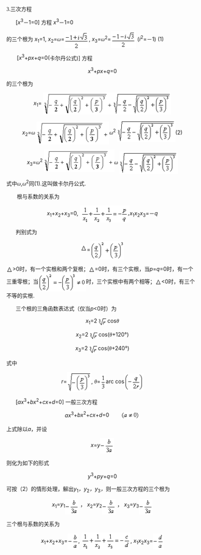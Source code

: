 <div class=Section1>
<p><span lang=EN-US style='font-family:宋体_GB2312'>3.</span><span lang=ZH-CN
style='font-family:宋体_GB2312'>三次方程</span></p>
<p><span lang=EN-US style='font-family:宋体_GB2312'>&nbsp;&nbsp;&nbsp;&nbsp;&nbsp;&nbsp; </span><span
lang=EN-US>[<i>x</i><sup>3</sup></span><span lang=ZH-CN style='font-family:
宋体_GB2312'>－</span><span lang=EN-US>1=0] </span><span lang=ZH-CN
style='font-family:宋体_GB2312'>方程</span><span lang=ZH-CN> </span><i><span
lang=EN-US>x</span></i><sup><span lang=EN-US>3</span></sup><span lang=ZH-CN
style='font-family:宋体_GB2312'>－</span><span lang=EN-US>1=0</span></p>
<p><span lang=ZH-CN style='font-family:宋体_GB2312'>的三个根为</span><span lang=ZH-CN>
</span><i><span lang=EN-US>x</span></i><sub><span lang=EN-US>1</span></sub><span
lang=EN-US>=1, <i>x</i><sub>2</sub>=</span><i><span lang=ZH-CN
style='font-family:宋体_GB2312'>ω</span></i><span lang=EN-US>=</span><span
lang=EN-US style='font-family:宋体_GB2312'><img width=64 height=44
src="res/17e9d95da129bdd93c34fb6cc6aaaa52_5388_files/Image1309.gif" align=absmiddle></span><span
lang=EN-US>, <i>x</i><sub>3</sub>=</span><i><span lang=ZH-CN style='font-family:
宋体_GB2312'>ω</span></i><sup><span lang=EN-US>2</span></sup><span lang=EN-US>=<img
width=65 height=45 src="res/17e9d95da129bdd93c34fb6cc6aaaa52_5388_files/Image1310.gif" align=absmiddle> (<i>i</i><sup>2</sup>=</span><span
lang=ZH-CN style='font-family:宋体_GB2312'>－</span><span lang=EN-US>1) (1)</span></p>
<p><span lang=EN-US>&nbsp;&nbsp;&nbsp;&nbsp;&nbsp;&nbsp; [<i>x</i><sup>3</sup>+<i>px</i>+<i>q</i>=0(</span><span
lang=ZH-CN style='font-family:宋体_GB2312'>卡尔丹公式</span><span lang=EN-US>)] </span><span
lang=ZH-CN style='font-family:宋体_GB2312'>方程</span></p>
<p align=center style='text-align:center'><i><span lang=EN-US>x</span></i><sup><span
lang=EN-US>3</span></sup><span lang=EN-US>+<i>px</i>+<i>q</i>=0</span></p>
<p><span lang=ZH-CN style='font-family:宋体_GB2312'>的三个根为</span></p>
<p align=center style='text-align:center'><i><span lang=EN-US>x</span></i><sub><span
lang=EN-US>1</span></sub><span lang=EN-US>= <img width=183 height=58
src="res/17e9d95da129bdd93c34fb6cc6aaaa52_5388_files/Image1311.gif" align=absmiddle><img width=153
height=58 src="res/17e9d95da129bdd93c34fb6cc6aaaa52_5388_files/Image1312.gif" align=absmiddle></span></p>
<p align=center style='text-align:center'><i><span lang=EN-US>x</span></i><sub><span
lang=EN-US>2</span></sub><span lang=EN-US>=</span><i><span lang=ZH-CN
style='font-family:宋体_GB2312'>ω</span><span lang=ZH-CN> </span><span
lang=EN-US><img width=191 height=60 src="res/17e9d95da129bdd93c34fb6cc6aaaa52_5388_files/Image1311.gif"
align=absmiddle></span></i><i><span lang=ZH-CN style='font-family:宋体_GB2312'>ω</span></i><sup><span
lang=EN-US>2 <img width=153 height=58 src="res/17e9d95da129bdd93c34fb6cc6aaaa52_5388_files/Image1312.gif"
align=absmiddle></span></sup><span lang=EN-US>(2) </span></p>
<p align=center style='text-align:center'><i><span lang=EN-US>x</span></i><sub><span
lang=EN-US>3</span></sub><span lang=EN-US>=</span><i><span lang=ZH-CN
style='font-family:宋体_GB2312'>ω</span></i><sup><span lang=EN-US>2 <img
width=185 height=58 src="res/17e9d95da129bdd93c34fb6cc6aaaa52_5388_files/Image1311.gif" align=absmiddle></span></sup><i><span
lang=ZH-CN style='font-family:宋体_GB2312'>ω</span><span lang=ZH-CN> </span><span
lang=EN-US><img width=153 height=58 src="res/17e9d95da129bdd93c34fb6cc6aaaa52_5388_files/Image1312.gif"
align=absmiddle></span></i></p>
<p><span lang=ZH-CN style='font-family:宋体_GB2312'>式中<i>ω</i></span><span
lang=EN-US>,</span><i><span lang=ZH-CN style='font-family:宋体_GB2312'>ω</span></i><sup><span
lang=EN-US>2</span></sup><span lang=ZH-CN style='font-family:宋体_GB2312'>同</span><span
lang=EN-US>(1).</span><span lang=ZH-CN style='font-family:宋体_GB2312'>这叫做卡尔丹公式</span><span
lang=EN-US>.</span></p>
<p><span lang=EN-US>&nbsp;&nbsp;&nbsp;&nbsp;&nbsp;&nbsp; </span><span
lang=ZH-CN style='font-family:宋体_GB2312'>根与系数的关系为</span></p>
<p align=center style='text-align:center'><i><span lang=EN-US>x</span></i><sub><span
lang=EN-US>1</span></sub><span lang=EN-US>+<i>x</i><sub>2</sub>+<i>x</i><sub>3</sub>=0,
<img width=131 height=45 src="res/17e9d95da129bdd93c34fb6cc6aaaa52_5388_files/1.gif" align=absmiddle><i>x</i><sub>1</sub><i>x</i><sub>2</sub><i>x</i><sub>3</sub>=</span><span
lang=ZH-CN style='font-family:宋体_GB2312'>－</span><i><span lang=EN-US>q</span></i></p>
<p><span lang=EN-US style='font-family:宋体_GB2312'>&nbsp;&nbsp;&nbsp;&nbsp;&nbsp;&nbsp; </span><span
lang=ZH-CN style='font-family:宋体_GB2312'>判别式为</span></p>
<p align=center style='text-align:center'><span lang=EN-US style='font-family:
宋体_GB2312'><img width=16 height=17 src="res/17e9d95da129bdd93c34fb6cc6aaaa52_5388_files/Image810.gif"></span><span
lang=EN-US>=<img width=88 height=49 src="res/17e9d95da129bdd93c34fb6cc6aaaa52_5388_files/Image1314.gif"
align=absmiddle></span></p>
<p><span lang=EN-US style='font-family:宋体_GB2312'><img width=16 height=17
src="res/17e9d95da129bdd93c34fb6cc6aaaa52_5388_files/Image810.gif" align=absmiddle></span><span lang=EN-US>&gt;0</span><span
lang=ZH-CN style='font-family:宋体_GB2312'>时，有一个实根和两个复根；</span><span lang=EN-US
style='font-family:宋体_GB2312'><img width=16 height=17
src="res/17e9d95da129bdd93c34fb6cc6aaaa52_5388_files/Image810.gif" align=absmiddle></span><span lang=EN-US>=0</span><span
lang=ZH-CN style='font-family:宋体_GB2312'>时，有三个实根，当</span><i><span lang=EN-US>p</span></i><span
lang=EN-US>=<i>q</i>=0</span><span lang=ZH-CN style='font-family:宋体_GB2312'>时，有一个三重零根；当</span><span
lang=EN-US style='font-family:宋体_GB2312'><img width=125 height=49
src="res/17e9d95da129bdd93c34fb6cc6aaaa52_5388_files/Image1315.gif" align=absmiddle></span><span
lang=ZH-CN style='font-family:宋体_GB2312'>时，三个实根中有两个相等；</span><span lang=EN-US
style='font-family:宋体_GB2312'><img width=16 height=17
src="res/17e9d95da129bdd93c34fb6cc6aaaa52_5388_files/Image810.gif" align=absmiddle></span><span lang=EN-US>&lt;0</span><span
lang=ZH-CN style='font-family:宋体_GB2312'>时，有三个不等的实根</span><span lang=EN-US>.</span></p>
<p><span lang=EN-US style='font-family:宋体_GB2312'>&nbsp;&nbsp;&nbsp;&nbsp;&nbsp;&nbsp; </span><span
lang=ZH-CN style='font-family:宋体_GB2312'>三个根的三角函数表达式（仅当</span><i><span
lang=EN-US>p</span></i><span lang=EN-US>&lt;0</span><span lang=ZH-CN
style='font-family:宋体_GB2312'>时）为</span></p>
<p align=center style='text-align:center'><i><span lang=EN-US>x</span></i><sub><span
lang=EN-US>1</span></sub><span lang=EN-US>=2</span><span lang=EN-US
style='font-size:7.5pt'> <img width=24 height=22
src="res/17e9d95da129bdd93c34fb6cc6aaaa52_5388_files/Image1316.gif" align=absmiddle></span><span
lang=EN-US>cos</span><i><span lang=ZH-CN style='font-family:宋体_GB2312'>θ</span></i></p>
<p align=center style='text-align:center'><i><span lang=EN-US>x</span></i><sub><span
lang=EN-US>2</span></sub><span lang=EN-US>=2</span><span lang=EN-US
style='font-size:7.5pt'> <img width=24 height=21
src="res/17e9d95da129bdd93c34fb6cc6aaaa52_5388_files/Image1317.gif" align=absmiddle></span><span
lang=EN-US>cos(</span><i><span lang=ZH-CN style='font-family:宋体_GB2312'>θ</span></i><span
lang=EN-US>+120°)</span></p>
<p align=center style='text-align:center'><i><span lang=EN-US>x</span></i><sub><span
lang=EN-US>3</span></sub><span lang=EN-US>=2</span><span lang=EN-US
style='font-size:7.5pt'> <img width=24 height=23
src="res/17e9d95da129bdd93c34fb6cc6aaaa52_5388_files/Image1317.gif" align=absmiddle></span><span
lang=EN-US>cos(</span><i><span lang=ZH-CN style='font-family:宋体_GB2312'>θ</span></i><span
lang=EN-US>+240°)</span></p>
<p><span lang=ZH-CN style='font-family:宋体_GB2312'>式中</span></p>
<p align=center style='text-align:center'><i><span lang=EN-US>r</span></i><span
lang=EN-US>=<img width=64 height=53 src="res/17e9d95da129bdd93c34fb6cc6aaaa52_5388_files/Image1318.gif"
align=absmiddle>, </span><i><span lang=ZH-CN style='font-family:宋体_GB2312'>θ</span></i><span
lang=EN-US>=<img width=14 height=41 src="res/17e9d95da129bdd93c34fb6cc6aaaa52_5388_files/Image1319.gif"
align=absmiddle>arc cos<img width=50 height=45
src="res/17e9d95da129bdd93c34fb6cc6aaaa52_5388_files/Image1320.gif" align=absmiddle></span></p>
<p><span lang=EN-US style='font-family:宋体_GB2312'>&nbsp;&nbsp;&nbsp;&nbsp;&nbsp;&nbsp; </span><span
lang=EN-US>[<i>ax</i><sup>3</sup>+<i>bx</i><sup>2</sup>+<i>cx</i>+<i>d</i>=0] </span><span
lang=ZH-CN style='font-family:宋体_GB2312'>一般三次方程</span></p>
<p align=center style='text-align:center'><i><span lang=EN-US>ax</span></i><sup><span
lang=EN-US>3</span></sup><span lang=EN-US>+<i>bx</i><sup>2</sup>+<i>cx</i>+<i>d</i>=0&nbsp;&nbsp;&nbsp;&nbsp;&nbsp;&nbsp;&nbsp; <img
width=49 height=21 src="res/17e9d95da129bdd93c34fb6cc6aaaa52_5388_files/Image1321.gif" align=absmiddle></span></p>
<p><span lang=ZH-CN style='font-family:宋体_GB2312'>上式除以</span><i><span
lang=EN-US>a</span></i><span lang=ZH-CN style='font-family:宋体_GB2312'>，并设</span></p>
<p align=center style='text-align:center'><i><span lang=EN-US>x</span></i><span
lang=EN-US>=<i>y<img width=36 height=41 src="res/17e9d95da129bdd93c34fb6cc6aaaa52_5388_files/Image1322.gif"
align=absmiddle></i></span></p>
<p><span lang=ZH-CN style='font-family:宋体_GB2312'>则化为如下的形式</span></p>
<p align=center style='text-align:center'><i><span lang=EN-US>y</span></i><sup><span
lang=EN-US>3</span></sup><span lang=EN-US>+<i>py</i>+<i>q</i>=0</span></p>
<p><span lang=ZH-CN style='font-family:宋体_GB2312'>可按（</span><span lang=EN-US>2</span><span
lang=ZH-CN style='font-family:宋体_GB2312'>）的情形处理，解出</span><i><span lang=EN-US>y</span></i><sub><span
lang=EN-US>1</span></sub><i><span lang=ZH-CN style='font-family:宋体_GB2312'>，</span><span
lang=EN-US>y</span></i><sub><span lang=EN-US>2</span></sub><i><span lang=ZH-CN
style='font-family:宋体_GB2312'>，</span><span lang=EN-US>y</span></i><sub><span
lang=EN-US>3</span></sub><i><span lang=ZH-CN style='font-family:宋体_GB2312'>，</span></i><span
lang=ZH-CN style='font-family:宋体_GB2312'>则一般三次方程的三个根为</span></p>
<p align=center style='text-align:center'><i><span lang=EN-US>x</span></i><sub><span
lang=EN-US>1</span></sub><span lang=EN-US>=<i>y</i><sub>1<img width=36
height=41 src="res/17e9d95da129bdd93c34fb6cc6aaaa52_5388_files/Image1322.gif" align=absmiddle></sub> </span><span
lang=ZH-CN style='font-family:宋体_GB2312'>，</span><span lang=ZH-CN> </span><i><span
lang=EN-US>x</span></i><sub><span lang=EN-US>2</span></sub><span lang=EN-US>=<i>y</i><sub>2<img
width=36 height=41 src="res/17e9d95da129bdd93c34fb6cc6aaaa52_5388_files/Image1322.gif" align=absmiddle></sub>
</span><span lang=ZH-CN style='font-family:宋体_GB2312'>，</span><span lang=ZH-CN>
</span><i><span lang=EN-US>x</span></i><sub><span lang=EN-US>3</span></sub><span
lang=EN-US>=<i>y</i><sub>3<img width=36 height=41
src="res/17e9d95da129bdd93c34fb6cc6aaaa52_5388_files/Image1322.gif" align=absmiddle></sub></span></p>
<p><span lang=ZH-CN style='font-family:宋体_GB2312'>三个根与系数的关系为</span></p>
<p align=center style='text-align:center'><i><span lang=EN-US>x</span></i><sub><span
lang=EN-US>1</span></sub><span lang=EN-US>+<i>x</i><sub>2</sub>+<i>x</i><sub>3</sub>=<img
width=28 height=41 src="res/17e9d95da129bdd93c34fb6cc6aaaa52_5388_files/Image1323.gif" align=absmiddle>, <img
width=129 height=45 src="res/17e9d95da129bdd93c34fb6cc6aaaa52_5388_files/Image1324.gif" align=absmiddle>, <i>x</i><sub>1</sub><i>x</i><sub>2</sub><i>x</i><sub>3</sub>=<img
width=28 height=41 src="res/17e9d95da129bdd93c34fb6cc6aaaa52_5388_files/Image1325.gif" align=absmiddle></span></p>
</div>